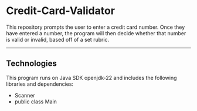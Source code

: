 # Credit-Card-Validator

This repository prompts the user to enter a credit card number. Once they have entered a number, the program will then decide whether that number is valid or invalid, based off of a set rubric.

---

## Technologies 

This program runs on Java SDK openjdk-22 and includes the following libraries and dependencies:

* Scanner
* public class Main

